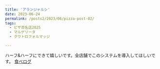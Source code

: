 ```yaml
---
title: 'アランジャルシ'
date: 2023-06-24
permalink: /posts2/2023/06/pizza-post-02/
tags:
  - ピザ百名店2025
  - マルゲリータ
  - クワトロフォルマッジ

---
```


ハーフ&ハーフにできて嬉しいです。全店舗でこのシステムを導入してほしいです。
[食べログ](https://tabelog.com/tokyo/A1311/A131101/13057017/)

